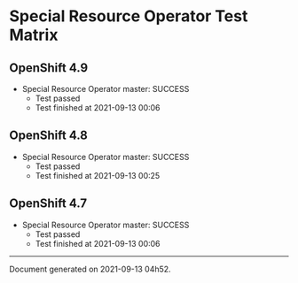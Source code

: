 
Special Resource Operator Test Matrix
=====================================

OpenShift 4.9
-------------


* Special Resource Operator master: SUCCESS
  - Test passed
  - Test finished at 2021-09-13 00:06

OpenShift 4.8
-------------


* Special Resource Operator master: SUCCESS
  - Test passed
  - Test finished at 2021-09-13 00:25

OpenShift 4.7
-------------


* Special Resource Operator master: SUCCESS
  - Test passed
  - Test finished at 2021-09-13 00:06


---
Document generated on 2021-09-13 04h52.
